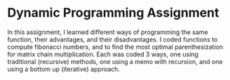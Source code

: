 # Dynamic Programming Assignment

In this assignment, I learned different ways of programming the same function, their advantages, and their disadvantages.
I coded functions to compute fibonacci numbers, and to find the most 
optimal parenthesization for matrix chain multiplication. Each was coded 3 ways, one using traditional (recursive) methods,
one using a memo with recursion, and one using a bottom up (iterative) approach. 


